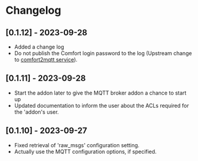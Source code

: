 # Changelog

## [0.1.12] - 2023-09-28

- Added a change log
- Do not publish the Comfort login password to the log
  (Upstream change to [comfort2mqtt service][comfort2mqtt]).

## [0.1.11] - 2023-09-28

- Start the addon later to give the MQTT broker addon a chance to start up
- Updated documentation to inform the user about the ACLs required for the
  'addon's user.

## [0.1.10] - 2023-09-27

- Fixed retrieval of 'raw_msgs' configuration setting.
- Actually use the MQTT configuration options, if specified.

[comfort2mqtt]: https://github.com/nicramage/comfort2mqtt/
